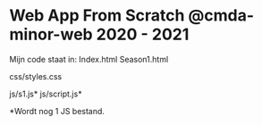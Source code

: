 # Web App From Scratch @cmda-minor-web 2020 - 2021

Mijn code staat in: 
Index.html
Season1.html

css/styles.css

js/s1.js*
js/script.js*

*Wordt nog 1 JS bestand.
